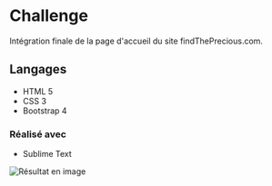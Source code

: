 # Challenge

Intégration finale de la page d'accueil du site findThePrecious.com.

## Langages
* HTML 5
* CSS 3
* Bootstrap 4
    
### Réalisé avec
* Sublime Text

![Résultat en image](https://drive.google.com/uc?export=view&id=1Eo4futFwcff1XKmKayrUp5hdgbbMgycD)